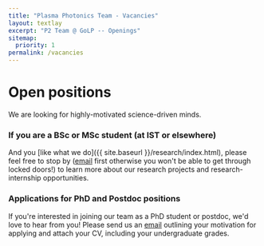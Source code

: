 ```yaml
---
title: "Plasma Photonics Team - Vacancies"
layout: textlay
excerpt: "P2 Team @ GoLP -- Openings"
sitemap:
  priority: 1
permalink: /vacancies
---
```


# Open positions

We are looking for highly-motivated science-driven minds. 

### If you are a BSc or MSc student (at IST or elsewhere)

And you [like what we do]({{ site.baseurl }}/research/index.html), please feel free to stop by ([email](mailto:jorge.vieira@tecnico.ulisboa.pt) first otherwise you won't be able to get through locked doors!) to learn more about our research projects and research-internship opportunities. 

### Applications for PhD and Postdoc positions
If you're interested in joining our team as a PhD student or postdoc, we'd love to hear from you! Please send us an [email](mailto:jorge.vieira@tecnico.ulisboa.pt) outlining your motivation for applying and attach your CV, including your undergraduate grades.

<!--
<figure>
<img src="{{ site.url }}{{ site.baseurl }}/images/picpic/Gallery/DSC_0696.jpg" width="95%">
</figure>
-->